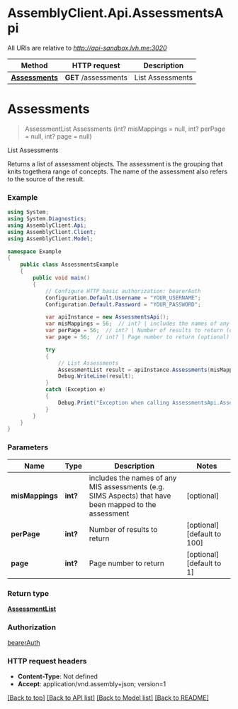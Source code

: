 # AssemblyClient.Api.AssessmentsApi

All URIs are relative to *http://api-sandbox.lvh.me:3020*

Method | HTTP request | Description
------------- | ------------- | -------------
[**Assessments**](AssessmentsApi.md#assessments) | **GET** /assessments | List Assessments


<a name="assessments"></a>
# **Assessments**
> AssessmentList Assessments (int? misMappings = null, int? perPage = null, int? page = null)

List Assessments

Returns a list of assessment objects. The assessment is the grouping that knits togethera range of concepts. The name of the assessment also refers to the source of the result.

### Example
```csharp
using System;
using System.Diagnostics;
using AssemblyClient.Api;
using AssemblyClient.Client;
using AssemblyClient.Model;

namespace Example
{
    public class AssessmentsExample
    {
        public void main()
        {
            // Configure HTTP basic authorization: bearerAuth
            Configuration.Default.Username = "YOUR_USERNAME";
            Configuration.Default.Password = "YOUR_PASSWORD";

            var apiInstance = new AssessmentsApi();
            var misMappings = 56;  // int? | includes the names of any MIS assessments (e.g. SIMS Aspects) that have been mapped to the assessment (optional) 
            var perPage = 56;  // int? | Number of results to return (optional)  (default to 100)
            var page = 56;  // int? | Page number to return (optional)  (default to 1)

            try
            {
                // List Assessments
                AssessmentList result = apiInstance.Assessments(misMappings, perPage, page);
                Debug.WriteLine(result);
            }
            catch (Exception e)
            {
                Debug.Print("Exception when calling AssessmentsApi.Assessments: " + e.Message );
            }
        }
    }
}
```

### Parameters

Name | Type | Description  | Notes
------------- | ------------- | ------------- | -------------
 **misMappings** | **int?**| includes the names of any MIS assessments (e.g. SIMS Aspects) that have been mapped to the assessment | [optional] 
 **perPage** | **int?**| Number of results to return | [optional] [default to 100]
 **page** | **int?**| Page number to return | [optional] [default to 1]

### Return type

[**AssessmentList**](AssessmentList.md)

### Authorization

[bearerAuth](../README.md#bearerAuth)

### HTTP request headers

 - **Content-Type**: Not defined
 - **Accept**: application/vnd.assembly+json; version=1

[[Back to top]](#) [[Back to API list]](../README.md#documentation-for-api-endpoints) [[Back to Model list]](../README.md#documentation-for-models) [[Back to README]](../README.md)

